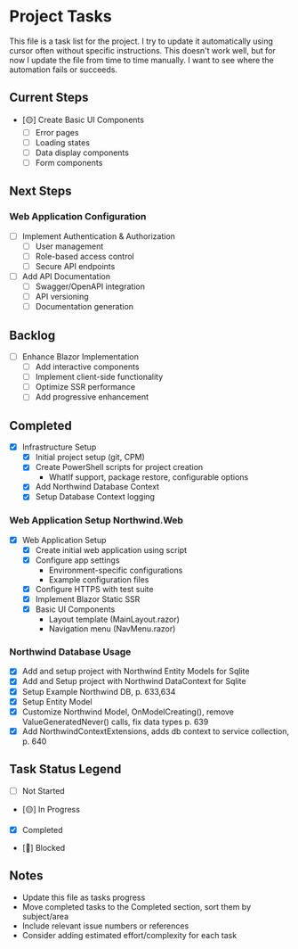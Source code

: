 # Project Tasks

This file is a task list for the project.
I try to update it automatically using cursor often without specific instructions.
This doesn't work well, but for now I update the file from time to time manually.
I want to see where the automation fails or succeeds.

## Current Steps
- [🟡] Create Basic UI Components
  - [ ] Error pages
  - [ ] Loading states
  - [ ] Data display components
  - [ ] Form components

## Next Steps

### Web Application Configuration
- [ ] Implement Authentication & Authorization
  - [ ] User management
  - [ ] Role-based access control
  - [ ] Secure API endpoints

- [ ] Add API Documentation
  - [ ] Swagger/OpenAPI integration
  - [ ] API versioning
  - [ ] Documentation generation

## Backlog
- [ ] Enhance Blazor Implementation
  - [ ] Add interactive components
  - [ ] Implement client-side functionality
  - [ ] Optimize SSR performance
  - [ ] Add progressive enhancement

## Completed
- [X] Infrastructure Setup
  - [X] Initial project setup (git, CPM)
  - [X] Create PowerShell scripts for project creation
    - WhatIf support, package restore, configurable options
  - [X] Add Northwind Database Context
  - [X] Setup Database Context logging

### Web Application Setup Northwind.Web
- [X] Web Application Setup
  - [X] Create initial web application using script
  - [X] Configure app settings
    - Environment-specific configurations
    - Example configuration files
  - [X] Configure HTTPS with test suite
  - [X] Implement Blazor Static SSR
  - [X] Basic UI Components
    - Layout template (MainLayout.razor)
    - Navigation menu (NavMenu.razor)

### Northwind Database Usage
- [X] Add and setup project with Northwind Entity Models for Sqlite
- [X] Add and Setup project with Northwind DataContext for Sqlite
- [X] Setup Example Northwind DB, p. 633,634
- [X] Setup Entity Model
- [X] Customize Northwind Model, OnModelCreating(), remove ValueGeneratedNever() calls, fix data types p. 639
- [X] Add NorthwindContextExtensions, adds db context to service collection, p. 640

## Task Status Legend
- [ ] Not Started
- [🟡] In Progress
- [X] Completed
- [🔴] Blocked

## Notes
- Update this file as tasks progress
- Move completed tasks to the Completed section, sort them by subject/area
- Include relevant issue numbers or references
- Consider adding estimated effort/complexity for each task